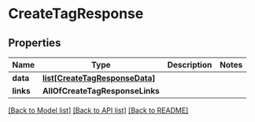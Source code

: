 # CreateTagResponse

## Properties
Name | Type | Description | Notes
------------ | ------------- | ------------- | -------------
**data** | [**list[CreateTagResponseData]**](CreateTagResponseData.md) |  | 
**links** | **AllOfCreateTagResponseLinks** |  | 

[[Back to Model list]](../README.md#documentation-for-models) [[Back to API list]](../README.md#documentation-for-api-endpoints) [[Back to README]](../README.md)

